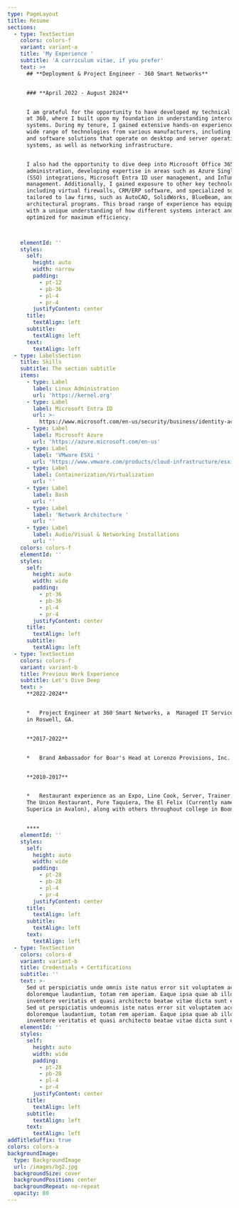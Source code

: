 ```yaml
---
type: PageLayout
title: Resume
sections:
  - type: TextSection
    colors: colors-f
    variant: variant-a
    title: 'My Experience '
    subtitle: 'A curriculum vitae, if you prefer'
    text: >+
      ## **Deployment & Project Engineer - 360 Smart Networks**


      ### **April 2022 - August 2024**


      I am grateful for the opportunity to have developed my technical expertise
      at 360, where I built upon my foundation in understanding interconnected
      systems. During my tenure, I gained extensive hands-on experience with a
      wide range of technologies from various manufacturers, including hardware
      and software solutions that operate on desktop and server operating
      systems, as well as networking infrastructure.


      I also had the opportunity to dive deep into Microsoft Office 365
      administration, developing expertise in areas such as Azure Single Sign-On
      (SSO) integrations, Microsoft Entra ID user management, and InTune policy
      management. Additionally, I gained exposure to other key technologies,
      including virtual firewalls, CRM/ERP software, and specialized solutions
      tailored to law firms, such as AutoCAD, SolidWorks, BlueBeam, and other
      architectural programs. This broad range of experience has equipped me
      with a unique understanding of how different systems interact and can be
      optimized for maximum efficiency.



    elementId: ''
    styles:
      self:
        height: auto
        width: narrow
        padding:
          - pt-12
          - pb-36
          - pl-4
          - pr-4
        justifyContent: center
      title:
        textAlign: left
      subtitle:
        textAlign: left
      text:
        textAlign: left
  - type: LabelsSection
    title: Skills
    subtitle: The section subtitle
    items:
      - type: Label
        label: Linux Administration
        url: 'https://kernel.org'
      - type: Label
        label: Microsoft Entra ID
        url: >-
          https://www.microsoft.com/en-us/security/business/identity-access/microsoft-entra-id
      - type: Label
        label: Microsoft Azure
        url: 'https://azure.microsoft.com/en-us'
      - type: Label
        label: 'VMware ESXi '
        url: 'https://www.vmware.com/products/cloud-infrastructure/esxi-and-esx'
      - type: Label
        label: Containerization/Virtualization
        url: ''
      - type: Label
        label: Bash
        url: ''
      - type: Label
        label: 'Network Architecture '
        url: ''
      - type: Label
        label: Audio/Visual & Networking Installations
        url: ''
    colors: colors-f
    elementId: ''
    styles:
      self:
        height: auto
        width: wide
        padding:
          - pt-36
          - pb-36
          - pl-4
          - pr-4
        justifyContent: center
      title:
        textAlign: left
      subtitle:
        textAlign: left
  - type: TextSection
    colors: colors-f
    variant: variant-b
    title: Previous Work Experience
    subtitle: Let's Dive Deep
    text: >
      **2022-2024**


      *   Project Engineer at 360 Smart Networks, a  Managed IT Service Provider
      in Roswell, GA.


      **2017-2022**


      *   Brand Ambassador for Boar's Head at Lorenzo Provisions, Inc. 


      **2010-2017**


      *   Restaurant experience as an Expo, Line Cook, Server, Trainer, etc. at
      The Union Restaurant, Pure Taquiera, The El Felix (Currently named
      Superica in Avalon), along with others throughout college in Boone, NC. 


      ****
    elementId: ''
    styles:
      self:
        height: auto
        width: wide
        padding:
          - pt-28
          - pb-28
          - pl-4
          - pr-4
        justifyContent: center
      title:
        textAlign: left
      subtitle:
        textAlign: left
      text:
        textAlign: left
  - type: TextSection
    colors: colors-d
    variant: variant-b
    title: Credentials + Certifications
    subtitle: ''
    text: >-
      Sed ut perspiciatis unde omnis iste natus error sit voluptatem accusantium
      doloremque laudantium, totam rem aperiam. Eaque ipsa quae ab illo
      inventore veritatis et quasi architecto beatae vitae dicta sunt explicabo.
      Sed ut perspiciatis undeomnis iste natus error sit voluptatem accusantium
      doloremque laudantium, totam rem aperiam. Eaque ipsa quae ab illo
      inventore veritatis et quasi architecto beatae vitae dicta sunt explicabo.
    elementId: ''
    styles:
      self:
        height: auto
        width: wide
        padding:
          - pt-28
          - pb-28
          - pl-4
          - pr-4
        justifyContent: center
      title:
        textAlign: left
      subtitle:
        textAlign: left
      text:
        textAlign: left
addTitleSuffix: true
colors: colors-a
backgroundImage:
  type: BackgroundImage
  url: /images/bg2.jpg
  backgroundSize: cover
  backgroundPosition: center
  backgroundRepeat: no-repeat
  opacity: 80
---
```

